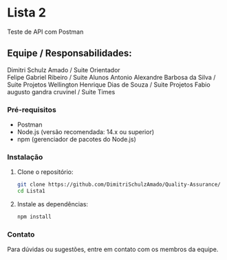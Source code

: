 # Lista 2

Teste de API com Postman

## Equipe / Responsabilidades:

Dimitri Schulz Amado / Suite Orientador  
Felipe Gabriel Ribeiro / Suite Alunos
Antonio Alexandre Barbosa da Silva / Suite Projetos
Wellington Henrique Dias de Souza / Suite Projetos
Fabio augusto gandra cruvinel / Suite Times

### Pré-requisitos

- Postman
- Node.js (versão recomendada: 14.x ou superior)
- npm (gerenciador de pacotes do Node.js)

### Instalação

1. Clone o repositório:
   ```bash
   git clone https://github.com/DimitriSchulzAmado/Quality-Assurance/
   cd Lista1
   ```
2. Instale as dependências:
   ```bash
   npm install
   ```

### Contato

Para dúvidas ou sugestões, entre em contato com os membros da equipe.
